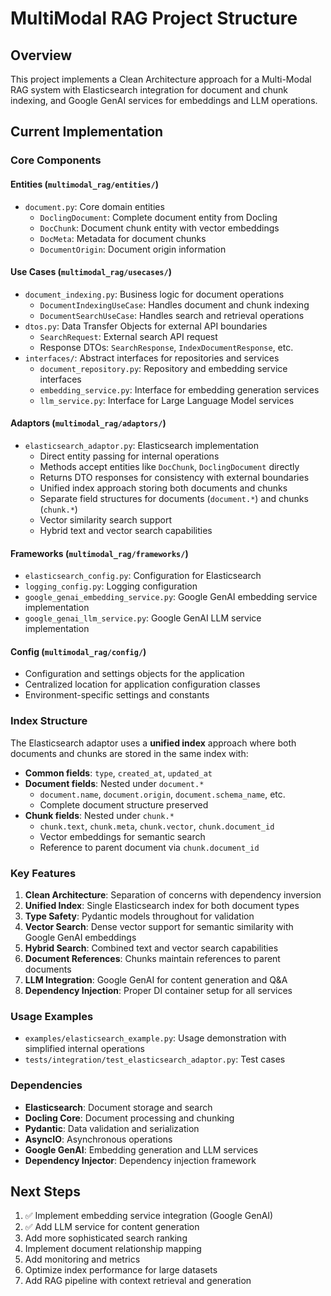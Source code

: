 # MultiModal RAG Project Structure

## Overview
This project implements a Clean Architecture approach for a Multi-Modal RAG system with Elasticsearch integration for document and chunk indexing, and Google GenAI services for embeddings and LLM operations.

## Current Implementation

### Core Components

#### Entities (`multimodal_rag/entities/`)
- `document.py`: Core domain entities
  - `DoclingDocument`: Complete document entity from Docling
  - `DocChunk`: Document chunk entity with vector embeddings
  - `DocMeta`: Metadata for document chunks
  - `DocumentOrigin`: Document origin information

#### Use Cases (`multimodal_rag/usecases/`)
- `document_indexing.py`: Business logic for document operations
  - `DocumentIndexingUseCase`: Handles document and chunk indexing
  - `DocumentSearchUseCase`: Handles search and retrieval operations
- `dtos.py`: Data Transfer Objects for external API boundaries
  - `SearchRequest`: External search API request
  - Response DTOs: `SearchResponse`, `IndexDocumentResponse`, etc.
- `interfaces/`: Abstract interfaces for repositories and services
  - `document_repository.py`: Repository and embedding service interfaces
  - `embedding_service.py`: Interface for embedding generation services
  - `llm_service.py`: Interface for Large Language Model services

#### Adaptors (`multimodal_rag/adaptors/`)
- `elasticsearch_adaptor.py`: Elasticsearch implementation 
  - Direct entity passing for internal operations
  - Methods accept entities like `DocChunk`, `DoclingDocument` directly
  - Returns DTO responses for consistency with external boundaries
  - Unified index approach storing both documents and chunks
  - Separate field structures for documents (`document.*`) and chunks (`chunk.*`)
  - Vector similarity search support
  - Hybrid text and vector search capabilities

#### Frameworks (`multimodal_rag/frameworks/`)
- `elasticsearch_config.py`: Configuration for Elasticsearch
- `logging_config.py`: Logging configuration
- `google_genai_embedding_service.py`: Google GenAI embedding service implementation
- `google_genai_llm_service.py`: Google GenAI LLM service implementation

#### Config (`multimodal_rag/config/`)
- Configuration and settings objects for the application
- Centralized location for application configuration classes
- Environment-specific settings and constants

### Index Structure

The Elasticsearch adaptor uses a **unified index** approach where both documents and chunks are stored in the same index with:

- **Common fields**: `type`, `created_at`, `updated_at`
- **Document fields**: Nested under `document.*`
  - `document.name`, `document.origin`, `document.schema_name`, etc.
  - Complete document structure preserved
- **Chunk fields**: Nested under `chunk.*`
  - `chunk.text`, `chunk.meta`, `chunk.vector`, `chunk.document_id`
  - Vector embeddings for semantic search
  - Reference to parent document via `chunk.document_id`

### Key Features

1. **Clean Architecture**: Separation of concerns with dependency inversion
2. **Unified Index**: Single Elasticsearch index for both document types
3. **Type Safety**: Pydantic models throughout for validation
4. **Vector Search**: Dense vector support for semantic similarity with Google GenAI embeddings
5. **Hybrid Search**: Combined text and vector search capabilities
6. **Document References**: Chunks maintain references to parent documents
7. **LLM Integration**: Google GenAI for content generation and Q&A
8. **Dependency Injection**: Proper DI container setup for all services

### Usage Examples

- `examples/elasticsearch_example.py`: Usage demonstration with simplified internal operations
- `tests/integration/test_elasticsearch_adaptor.py`: Test cases

### Dependencies

- **Elasticsearch**: Document storage and search
- **Docling Core**: Document processing and chunking
- **Pydantic**: Data validation and serialization
- **AsyncIO**: Asynchronous operations
- **Google GenAI**: Embedding generation and LLM services
- **Dependency Injector**: Dependency injection framework

## Next Steps

1. ✅ Implement embedding service integration (Google GenAI)
2. ✅ Add LLM service for content generation  
3. Add more sophisticated search ranking
4. Implement document relationship mapping
5. Add monitoring and metrics
6. Optimize index performance for large datasets
7. Add RAG pipeline with context retrieval and generation